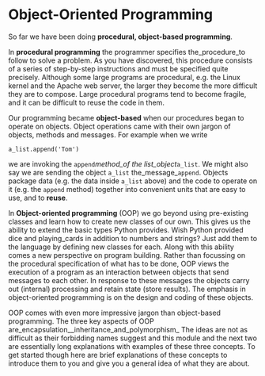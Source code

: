 # Object-Oriented Programming

So far we have been doing **procedural, object-based programming**.

In **procedural programming** the programmer specifies
the_procedure_to follow to solve a problem. As you have discovered,
this procedure consists of a series of step-by-step instructions and
must be specified quite precisely. Although some large programs are
procedural, e.g. the Linux kernel and the Apache web server, the larger
they become the more difficult they are to compose. Large procedural
programs tend to become fragile, and it can be difficult to reuse the
code in them.

Our programming became **object-based** when our procedures began to
operate on objects. Object operations came with their own jargon of
objects, methods and messages. For example when we write

    a_list.append('Tom')

we are invoking the `append`_method_of the list_object_`a_list`. We
might also say we are sending the
object `a_list` the_message_`append`. Objects package data (e.g. the
data inside `a_list` above) and the code to operate on it (e.g.
the `append` method) together into convenient units that are easy to
use, and to **reuse**.

In **Object-oriented programming** (OOP) we go beyond using pre-existing
classes and learn how to create new classes of our own. This gives us
the ability to extend the basic types Python provides. Wish Python
provided dice and playing_cards in addition to numbers and strings? Just
add them to the language by defining new classes for each. Along with
this ability comes a new perspective on program building. Rather than
focussing on the procedural specification of what has to be done, OOP
views the execution of a program as an interaction between objects that
send messages to each other. In response to these messages the objects
carry out (internal) processing and retain state (store results). The
emphasis in object-oriented programming is on the design and coding of
these objects.

OOP comes with even more impressive jargon than object-based
programming. The three key aspects of OOP
are_encapsulation__inheritance_and_polymorphism_ The ideas are not
as difficult as their forbidding names suggest and this module and the
next two are essentially long explanations with examples of these three
concepts. To get started though here are brief explanations of these
concepts to introduce them to you and give you a general idea of what
they are about.
